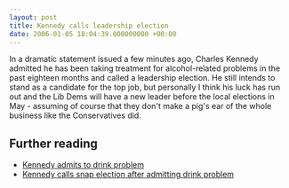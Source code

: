 ```yaml
---
layout: post
title: Kennedy calls leadership election
date: 2006-01-05 18:04:39.000000000 +00:00
---
```


In a dramatic statement issued a few minutes ago, Charles Kennedy admitted he has been taking treatment for alcohol-related problems in the past eighteen months and called a leadership election. He still intends to stand as a candidate for the top job, but personally I think his luck has run out and the Lib Dems will have a new leader before the local elections in May - assuming of course that they don't make a pig's ear of the whole business like the Conservatives did.

## Further reading

 * [Kennedy admits to drink problem](http://news.bbc.co.uk/1/hi/uk_politics/4582930.stm)
 * [Kennedy calls snap election after admitting drink problem](http://www.theguardian.com/politics/2006/jan/05/liberaldemocrats.charleskennedy)

